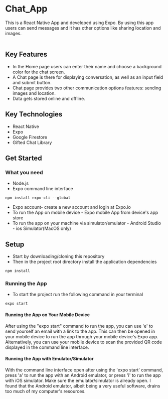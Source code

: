 # Chat_App

This is a React Native App and developed using Expo. By using this app users can send messages and it has other options like sharing location and images.
<br><br>

## Key Features

- In the Home page users can enter their name and choose a background color for the chat screen.
- A Chat page is there for displaying conversation, as well as an input field and submit button.
- Chat page provides two other communication options features: sending images and location.
- Data gets stored online and offline.

## Key Technologies

- React Native
- Expo
- Google Firestore
- Gifted Chat Library

## Get Started

### What you need

- Node.js
- Expo command line interface

```
npm install expo-cli --global
```

- Expo account- create a new account and login at Expo.io
- To run the App on mobile device - Expo mobile App from device's app store
- To run the app on your machine via simulator/emulator - Android Studio - ios Simulator(MacOS only)

## Setup

- Start by downloading/cloning this repository
- Then in the project root directory install the application dependencies

```
npm install
```

### Running the App

- To start the project run the following command in your terminal

```
expo start
```

#### Running the App on Your Mobile Device

After using the "expo start" command to run the app, you can use 'e' to send yourself an email with a link to the app. This can then be opened in your mobile device to run the app through your mobile device's Expo app. Alternatively, you can use your mobile device to scan the provided QR code displayed in the command line interface.

#### Running the App with Emulator/Simulator

With the command line interface open after using the 'expo start' command, press 'a' to run the app with an Android emulator, or press 'i' to run the app with iOS simulator. Make sure the emulator/simulator is already open. I found that the Android emulator, albeit being a very useful software, drains too much of my computer's resources.

